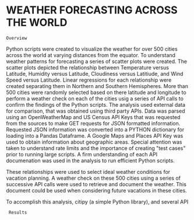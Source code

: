 # WEATHER FORECASTING ACROSS THE WORLD
    Overview
    
Python scripts were created to visualize the weather for over 500 cities across the world at varying distances from the equator. To understand weather patterns for forecasting a series of scatter plots were created. The scatter plots depicted the relationship between Temperature versus Latitude, Humidity versus Latitude, Cloudiness versus Latitiude, and Wind Speed versus Latitude. Linear regressions for each relationship were created separating them in Northern and Southern Hemispheres. More than 500 cities were randomly selected based on there latitude and longitude to perform a weather check on each of the cities usig a series of API calls to confirm the findings of the Python scripts. The analysis used external data for comparison, that was obtained using third party APIs. Data was parsed using an OpenWeatherMap and US Census API Keys that was requested from the sources to make GET requests for JSON formatted information. Requested JSON information was converted into a PYTHON dictionary for loading into a Pandas Dataframe. A Google Maps and Places API Key was used to obtain information about geographic areas. Special attention was taken to understand rate limits and the importance of creating "test cases" prior to running large scripts. A firm understanding of each API documenation was used in the analysis to run efficient Python scripts.

These relationships were used to select ideal weather conditions for vacation planning. A weather check on these 500 cities using a series of successive API calls were used to retrieve and document the weather. This document could be used when considering future vacations in these cities.

To accomplish this analysis, citipy (a simple Python library), and several API 


     Results



